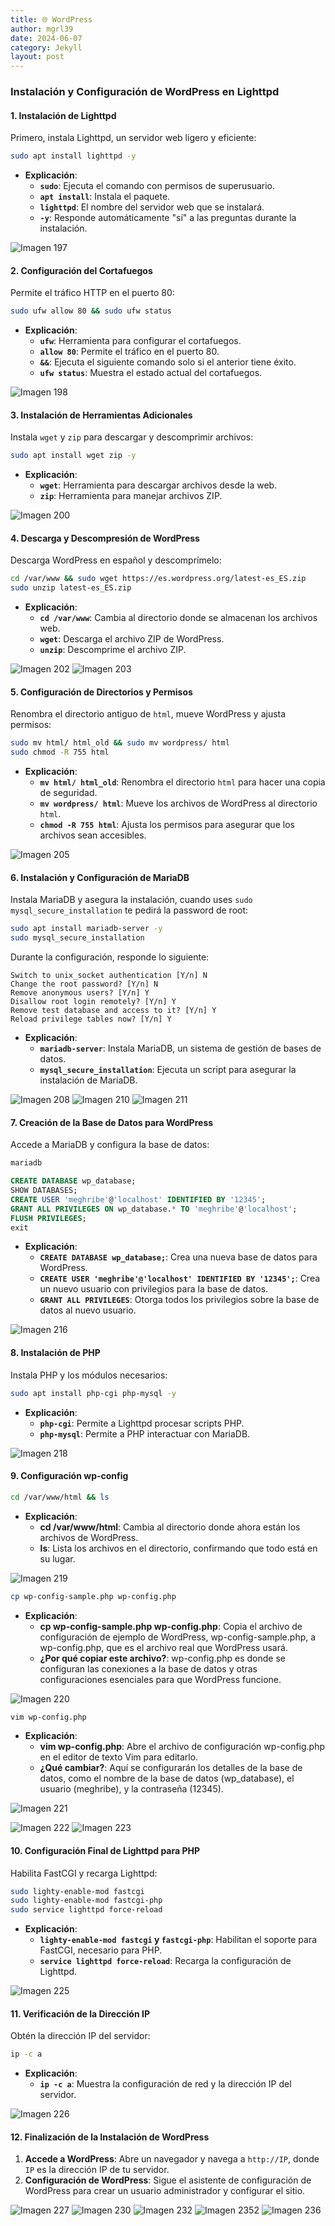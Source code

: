 ```yaml
---
title: 🌐 WordPress
author: mgrl39
date: 2024-06-07
category: Jekyll
layout: post
---
```


### Instalación y Configuración de WordPress en Lighttpd

#### 1. Instalación de Lighttpd

Primero, instala Lighttpd, un servidor web ligero y eficiente:

```bash
sudo apt install lighttpd -y
```

- **Explicación**:
  - **`sudo`**: Ejecuta el comando con permisos de superusuario.
  - **`apt install`**: Instala el paquete.
  - **`lighttpd`**: El nombre del servidor web que se instalará.
  - **`-y`**: Responde automáticamente "sí" a las preguntas durante la instalación.

![Imagen 197](https://raw.githubusercontent.com/mgrl39/Born2BeRoot/main/steps/b2br_img_197.png)

#### 2. Configuración del Cortafuegos

Permite el tráfico HTTP en el puerto 80:

```bash
sudo ufw allow 80 && sudo ufw status
```

- **Explicación**:
  - **`ufw`**: Herramienta para configurar el cortafuegos.
  - **`allow 80`**: Permite el tráfico en el puerto 80.
  - **`&&`**: Ejecuta el siguiente comando solo si el anterior tiene éxito.
  - **`ufw status`**: Muestra el estado actual del cortafuegos.

![Imagen 198](https://raw.githubusercontent.com/mgrl39/Born2BeRoot/main/steps/b2br_img_198.png)

#### 3. Instalación de Herramientas Adicionales

Instala `wget` y `zip` para descargar y descomprimir archivos:

```bash
sudo apt install wget zip -y
```

- **Explicación**:
  - **`wget`**: Herramienta para descargar archivos desde la web.
  - **`zip`**: Herramienta para manejar archivos ZIP.

![Imagen 200](https://raw.githubusercontent.com/mgrl39/Born2BeRoot/main/steps/b2br_img_200.png)

#### 4. Descarga y Descompresión de WordPress

Descarga WordPress en español y descomprímelo:

```bash
cd /var/www && sudo wget https://es.wordpress.org/latest-es_ES.zip
sudo unzip latest-es_ES.zip
```

- **Explicación**:
  - **`cd /var/www`**: Cambia al directorio donde se almacenan los archivos web.
  - **`wget`**: Descarga el archivo ZIP de WordPress.
  - **`unzip`**: Descomprime el archivo ZIP.

![Imagen 202](https://raw.githubusercontent.com/mgrl39/Born2BeRoot/main/steps/b2br_img_202.png)
![Imagen 203](https://raw.githubusercontent.com/mgrl39/Born2BeRoot/main/steps/b2br_img_203.png)

#### 5. Configuración de Directorios y Permisos

Renombra el directorio antiguo de `html`, mueve WordPress y ajusta permisos:

```bash
sudo mv html/ html_old && sudo mv wordpress/ html
sudo chmod -R 755 html
```

- **Explicación**:
  - **`mv html/ html_old`**: Renombra el directorio `html` para hacer una copia de seguridad.
  - **`mv wordpress/ html`**: Mueve los archivos de WordPress al directorio `html`.
  - **`chmod -R 755 html`**: Ajusta los permisos para asegurar que los archivos sean accesibles.

![Imagen 205](https://raw.githubusercontent.com/mgrl39/Born2BeRoot/main/steps/b2br_img_205.png)

#### 6. Instalación y Configuración de MariaDB

Instala MariaDB y asegura la instalación, cuando uses `sudo mysql_secure_installation` te pedirá la password de root:

```bash
sudo apt install mariadb-server -y
sudo mysql_secure_installation
```

Durante la configuración, responde lo siguiente:

```
Switch to unix_socket authentication [Y/n] N
Change the root password? [Y/n] N
Remove anonymous users? [Y/n] Y
Disallow root login remotely? [Y/n] Y
Remove test database and access to it? [Y/n] Y
Reload privilege tables now? [Y/n] Y
```

- **Explicación**:
  - **`mariadb-server`**: Instala MariaDB, un sistema de gestión de bases de datos.
  - **`mysql_secure_installation`**: Ejecuta un script para asegurar la instalación de MariaDB.

![Imagen 208](https://raw.githubusercontent.com/mgrl39/Born2BeRoot/main/steps/b2br_img_208.png)
![Imagen 210](https://raw.githubusercontent.com/mgrl39/Born2BeRoot/main/steps/b2br_img_210.png)
![Imagen 211](https://raw.githubusercontent.com/mgrl39/Born2BeRoot/main/steps/b2br_img_211.png)

#### 7. Creación de la Base de Datos para WordPress

Accede a MariaDB y configura la base de datos:

```bash
mariadb
```

```sql
CREATE DATABASE wp_database;
SHOW DATABASES;
CREATE USER 'meghribe'@'localhost' IDENTIFIED BY '12345';
GRANT ALL PRIVILEGES ON wp_database.* TO 'meghribe'@'localhost';
FLUSH PRIVILEGES;
exit
```

- **Explicación**:
  - **`CREATE DATABASE wp_database;`**: Crea una nueva base de datos para WordPress.
  - **`CREATE USER 'meghribe'@'localhost' IDENTIFIED BY '12345';`**: Crea un nuevo usuario con privilegios para la base de datos.
  - **`GRANT ALL PRIVILEGES`**: Otorga todos los privilegios sobre la base de datos al nuevo usuario.

![Imagen 216](https://raw.githubusercontent.com/mgrl39/Born2BeRoot/main/steps/b2br_img_216.png)

#### 8. Instalación de PHP

Instala PHP y los módulos necesarios:

```bash
sudo apt install php-cgi php-mysql -y
```

- **Explicación**:
  - **`php-cgi`**: Permite a Lighttpd procesar scripts PHP.
  - **`php-mysql`**: Permite a PHP interactuar con MariaDB.

![Imagen 218](https://raw.githubusercontent.com/mgrl39/Born2BeRoot/main/steps/b2br_img_218.png)


#### 9. Configuración wp-config
```bash
cd /var/www/html && ls
```


   - **Explicación**:
     - **cd /var/www/html**: Cambia al directorio donde ahora están los archivos de WordPress.
     - **ls**: Lista los archivos en el directorio, confirmando que todo está en su lugar.


![Imagen 219](https://raw.githubusercontent.com/mgrl39/Born2BeRoot/main/steps/b2br_img_219.png)

```bash
cp wp-config-sample.php wp-config.php
```


   - **Explicación**:
     - **cp wp-config-sample.php wp-config.php**: Copia el archivo de configuración de ejemplo de WordPress, wp-config-sample.php, a wp-config.php, que es el archivo real que WordPress usará.
     - **¿Por qué copiar este archivo?**: wp-config.php es donde se configuran las conexiones a la base de datos y otras configuraciones esenciales para que WordPress funcione.


![Imagen 220](https://raw.githubusercontent.com/mgrl39/Born2BeRoot/main/steps/b2br_img_220.png)

```bash
vim wp-config.php
```

   - **Explicación**:
     - **vim wp-config.php**: Abre el archivo de configuración wp-config.php en el editor de texto Vim para editarlo.
     - **¿Qué cambiar?**: Aquí se configurarán los detalles de la base de datos, como el nombre de la base de datos (wp_database), el usuario (meghribe), y la contraseña (12345).


![Imagen 221](https://raw.githubusercontent.com/mgrl39/Born2BeRoot/main/steps/b2br_img_221.png)

![Imagen 222](https://raw.githubusercontent.com/mgrl39/Born2BeRoot/main/steps/b2br_img_222.png)
![Imagen 223](https://raw.githubusercontent.com/mgrl39/Born2BeRoot/main/steps/b2br_img_223.png)


#### 10. Configuración Final de Lighttpd para PHP

Habilita FastCGI y recarga Lighttpd:

```bash
sudo lighty-enable-mod fastcgi
sudo lighty-enable-mod fastcgi-php
sudo service lighttpd force-reload
```

- **Explicación**:
  - **`lighty-enable-mod fastcgi` y `fastcgi-php`**: Habilitan el soporte para FastCGI, necesario para PHP.
  - **`service lighttpd force-reload`**: Recarga la configuración de Lighttpd.

![Imagen 225](https://raw.githubusercontent.com/mgrl39/Born2BeRoot/main/steps/b2br_img_225.png)

#### 11. Verificación de la Dirección IP

Obtén la dirección IP del servidor:

```bash
ip -c a
```

- **Explicación**:
  - **`ip -c a`**: Muestra la configuración de red y la dirección IP del servidor.

![Imagen 226](https://raw.githubusercontent.com/mgrl39/Born2BeRoot/main/steps/b2br_img_226.png)

#### 12. Finalización de la Instalación de WordPress

1. **Accede a WordPress**: Abre un navegador y navega a `http://IP`, donde `IP` es la dirección IP de tu servidor.
2. **Configuración de WordPress**: Sigue el asistente de configuración de WordPress para crear un usuario administrador y configurar el sitio.

![Imagen 227](https://raw.githubusercontent.com/mgrl39/Born2BeRoot/main/steps/b2br_img_227.png)
![Imagen 230](https://raw.githubusercontent.com/mgrl39/Born2BeRoot/main/steps/b2br_img_230.png)
![Imagen 232](https://raw.githubusercontent.com/mgrl39/Born2BeRoot/main/steps/b2br_img_232.png)
![Imagen 2352](https://raw.githubusercontent.com/mgrl39/Born2BeRoot/main/steps/b2br_img_2352.png)
![Imagen 236](https://raw.githubusercontent.com/mgrl39/Born2BeRoot/main/steps/b2br_img_236.png)
